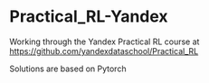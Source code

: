 # Practical_RL-Yandex
Working through the Yandex Practical RL course at https://github.com/yandexdataschool/Practical_RL

  Solutions are  based on Pytorch
  

